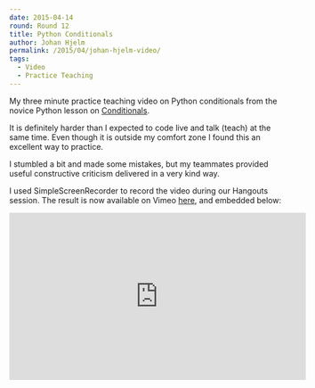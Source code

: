 ```yaml
---
date: 2015-04-14
round: Round 12
title: Python Conditionals
author: Johan Hjelm
permalink: /2015/04/johan-hjelm-video/
tags:
  - Video
  - Practice Teaching
---
```


My three minute practice teaching video on Python conditionals from the novice Python lesson on [Conditionals](http://swcarpentry.github.io/python-novice-inflammation/05-cond.html).

It is definitely harder than I expected to code live and talk (teach) at the same time. Even though it is outside my comfort zone I found this an excellent way to practice.

I stumbled a bit and made some mistakes, but my teammates provided useful constructive criticism delivered in a very kind way.

I used SimpleScreenRecorder to record the video during our Hangouts session. The result is now available on Vimeo [here](https://vimeo.com/124911427), and embedded below:

<iframe src="https://player.vimeo.com/video/124911427" width="533" height="300" frameborder="0" webkitallowfullscreen mozallowfullscreen allowfullscreen></iframe>

